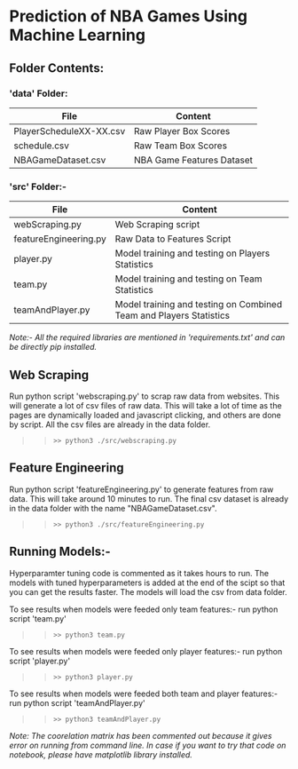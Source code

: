 # Prediction of NBA Games Using Machine Learning

## Folder Contents:

### 'data' Folder:
File | Content
------------- | -------------
PlayerScheduleXX-XX.csv | Raw Player Box Scores
schedule.csv | Raw Team Box Scores
NBAGameDataset.csv | NBA Game Features Dataset

### 'src' Folder:-
File | Content
------------- | -------------
webScraping.py | Web Scraping script
featureEngineering.py | Raw Data to Features Script
player.py | Model training and testing on Players Statistics
team.py | Model training and testing on Team Statistics
teamAndPlayer.py | Model training and testing on Combined Team and Players Statistics

*Note:- All the required libraries are mentioned in 'requirements.txt' and can be directly pip installed.*

## Web Scraping
Run python script 'webscraping.py' to scrap raw data from websites. This will generate a lot of csv files of raw data.
This will take a lot of time as the pages are dynamically loaded and javascript clicking, and others are done by script.
All the csv files are already in the data folder.
>> `>> python3 ./src/webscraping.py`

## Feature Engineering
Run python script 'featureEngineering.py' to generate features from raw data. This will take around 10 minutes to run.
The final csv dataset is already in the data folder with the name "NBAGameDataset.csv".
>> `>> python3 ./src/featureEngineering.py`

## Running Models:-
Hyperparamter tuning code is commented as it takes hours to run. The models with tuned hyperparameters is added at the end of the scipt so that you can get the results faster.
The models will load the csv from data folder.

To see results when models were feeded only team features:- run python script 'team.py'
>> `>> python3 team.py`

To see results when models were feeded only player features:- run python script 'player.py'
>> `>> python3 player.py`

To see results when models were feeded both team and player features:- run python script 'teamAndPlayer.py'
>> `>> python3 teamAndPlayer.py`

*Note: The coorelation matrix has been commented out because it gives error on running from command line. In case if you want to try that code on notebook, please have matplotlib library installed.*
